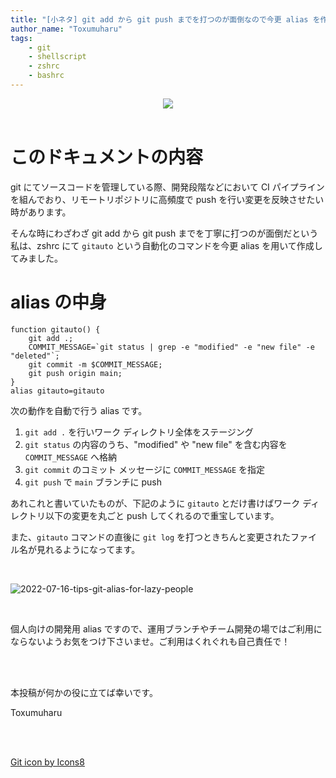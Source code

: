 ```yaml
---
title: "[小ネタ] git add から git push までを打つのが面倒なので今更 alias を作成する"
author_name: "Toxumuharu"
tags:
    - git
    - shellscript
    - zshrc
    - bashrc
---
```


<div align="center">
<img src="https://img.icons8.com/color/144/000000/git.png"/>
</div>
<br>

# このドキュメントの内容
git にてソースコードを管理している際、開発段階などにおいて CI パイプラインを組んでおり、リモートリポジトリに高頻度で push を行い変更を反映させたい時があります。

そんな時にわざわざ git add から git push までを丁寧に打つのが面倒だという私は、zshrc にて `gitauto` という自動化のコマンドを今更 alias を用いて作成してみました。

# alias の中身
```
function gitauto() {
    git add .;
    COMMIT_MESSAGE=`git status | grep -e "modified" -e "new file" -e "deleted"`;
    git commit -m $COMMIT_MESSAGE;
    git push origin main; 
}
alias gitauto=gitauto
```

次の動作を自動で行う alias です。
1. `git add .` を行いワーク ディレクトリ全体をステージング
2. `git status` の内容のうち、"modified" や "new file" を含む内容を `COMMIT_MESSAGE` へ格納
3. `git commit` のコミット メッセージに `COMMIT_MESSAGE` を指定
4. `git push` で `main` ブランチに push

あれこれと書いていたものが、下記のように `gitauto` とだけ書けばワーク ディレクトリ以下の変更を丸ごと push してくれるので重宝しています。

また、`gitauto` コマンドの直後に `git log` を打つときちんと変更されたファイル名が見れるようになってます。

<br>

![2022-07-16-tips-git-alias-for-lazy-people](/DevBlog/media/20220716/1.png)

<br>

個人向けの開発用 alias ですので、運用ブランチやチーム開発の場ではご利用にならないようお気をつけ下さいませ。ご利用はくれぐれも自己責任で！

<br>
<br>

本投稿が何かの役に立てば幸いです。

Toxumuharu

<br>
<br>

<a target="_blank" href="https://icons8.com/icon/20906/git">Git icon by Icons8</a>